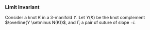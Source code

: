 ### Limit invariant
Consider a knot $K$ in a 3-manifold $Y$. Let $Y(K)$ be the knot complement $\overline{Y \setminus N(K)}$, and $\Gamma_i$ a pair of suture of slope $-i$.
<!--stackedit_data:
eyJoaXN0b3J5IjpbLTc2NzE1OTkxNywtMzI5MTY1NTU2XX0=
-->
